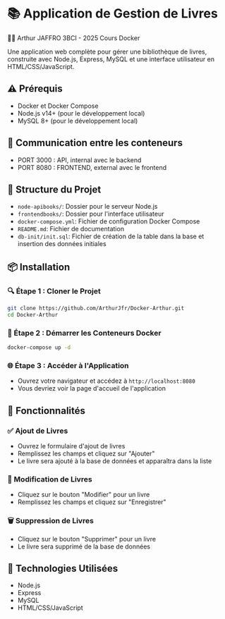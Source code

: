 # 📚 Application de Gestion de Livres

🧑‍💻 Arthur JAFFRO 3BCI - 2025 Cours Docker


Une application web complète pour gérer une bibliothèque de livres, construite avec Node.js, Express, MySQL et une interface utilisateur en HTML/CSS/JavaScript.

## ⚠️ Prérequis 

- Docker et Docker Compose
- Node.js v14+ (pour le développement local)
- MySQL 8+ (pour le développement local)

## 📡 Communication entre les conteneurs

 - PORT 3000 : API, internal avec le backend
 - PORT 8080 : FRONTEND, external avec le frontend

## 📂 Structure du Projet

- `node-apibooks/`: Dossier pour le serveur Node.js
- `frontendbooks/`: Dossier pour l'interface utilisateur
- `docker-compose.yml`: Fichier de configuration Docker Compose
- `README.md`: Fichier de documentation
- `db-init/init.sql`: Fichier de création de la table dans la base et insertion des données initiales


## 📦 Installation

### 🔍 Étape 1 : Cloner le Projet

```bash
git clone https://github.com/ArthurJfr/Docker-Arthur.git
cd Docker-Arthur
```

### 🚀 Étape 2 : Démarrer les Conteneurs Docker

```bash
docker-compose up -d    
```

### 🌐 Étape 3 : Accéder à l'Application

- Ouvrez votre navigateur et accédez à `http://localhost:8080`
- Vous devriez voir la page d'accueil de l'application


## 📝 Fonctionnalités

### ✅ Ajout de Livres

- Ouvrez le formulaire d'ajout de livres
- Remplissez les champs et cliquez sur "Ajouter"
- Le livre sera ajouté à la base de données et apparaîtra dans la liste

### 🔄 Modification de Livres

- Cliquez sur le bouton "Modifier" pour un livre
- Remplissez les champs et cliquez sur "Enregistrer"    

### 🗑️ Suppression de Livres

- Cliquez sur le bouton "Supprimer" pour un livre
- Le livre sera supprimé de la base de données


## 🔧    Technologies Utilisées

- Node.js
- Express
- MySQL
- HTML/CSS/JavaScript
